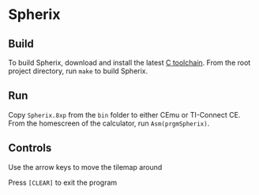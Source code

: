 # Spherix
## Build
To build Spherix, download and install the latest [C toolchain](https://github.com/CE-Programming/toolchain/releases). From the root project directory, run ```make``` to build Spherix.
## Run
Copy ```Spherix.8xp``` from the ```bin``` folder to either CEmu or  TI-Connect CE. From the homescreen of the calculator, run ```Asm(prgmSpherix)```.
## Controls
Use the arrow keys to move the tilemap around

Press ```[CLEAR]``` to exit the program
